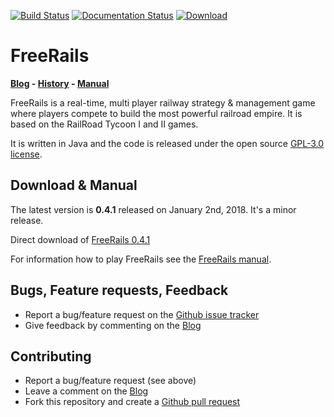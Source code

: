 [![Build Status](https://travis-ci.org/Trilarion/freerails.svg?branch=master)](https://travis-ci.org/Trilarion/freerails)
[![Documentation Status](https://readthedocs.org/projects/freerails/badge/?version=latest)](http://freerails.readthedocs.io/en/latest/)
[![Download](https://api.bintray.com/packages/trilarion/osg/FreeRails/images/download.svg)](https://bintray.com/trilarion/osg/FreeRails/_latestVersion)
 
# FreeRails

**[Blog](https://freerails.blogspot.com/) - [History](http://freerails.readthedocs.io/en/latest/history.html) - [Manual](http://freerails.readthedocs.io/en/latest/)**

FreeRails is a real-time, multi player railway strategy & management game where players compete to build the most powerful
railroad empire. It is based on the RailRoad Tycoon I and II games.

It is written in Java and the code is released under the open source [GPL-3.0 license](LICENSE.txt).

## Download & Manual

The latest version is **0.4.1** released on January 2nd, 2018. It's a minor release.

Direct download of [FreeRails 0.4.1](https://bintray.com/trilarion/osg/download_file?file_path=freerails-0.4.1.zip)

For information how to play FreeRails see the [FreeRails manual](http://freerails.readthedocs.io/en/latest/).


## Bugs, Feature requests, Feedback

- Report a bug/feature request on the [Github issue tracker](https://github.com/Trilarion/freerails/issues)
- Give feedback by commenting on the [Blog](https://freerails.blogspot.com/)

## Contributing

- Report a bug/feature request (see above)
- Leave a comment on the [Blog](https://freerails.blogspot.com/)
- Fork this repository and create a [Github pull request](https://github.com/Trilarion/freerails/pulls)
